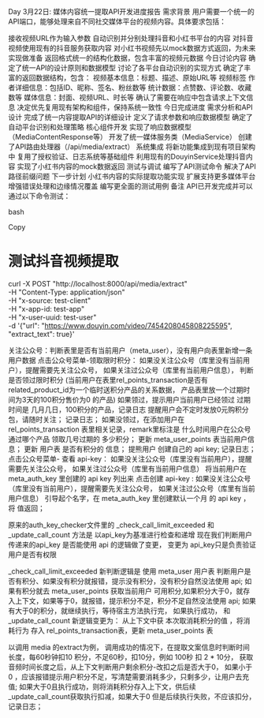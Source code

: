 Day 3月22日:
媒体内容统一提取API开发进度报告
需求背景
用户需要一个统一的API端口，能够处理来自不同社交媒体平台的视频内容。具体要求包括：

接收视频URL作为输入参数
自动识别并分别处理抖音和小红书平台的内容
对抖音视频使用现有的抖音服务获取内容
对小红书视频先以mock数据方式返回，为未来实现做准备
返回格式统一的结构化数据，包含丰富的视频元数据
今日讨论内容
确定了统一API的设计原则和数据模型
讨论了各平台自动识别的实现方式
确定了丰富的返回数据结构，包含：
视频基本信息：标题、描述、原始URL等
视频标签
作者详细信息：包括ID、昵称、签名、粉丝数等
统计数据：点赞数、评论数、收藏数等
媒体信息：封面、视频URL、时长等
确认了需要在响应中包含请求上下文信息
决定优先复用现有架构和组件，保持系统一致性
今日完成进度
需求分析和API设计
完成了统一内容提取API的详细设计
定义了请求参数和响应数据模型
确定了自动平台识别和处理策略
核心组件开发
实现了响应数据模型（MediaContentResponse等）
开发了统一媒体服务类（MediaService）
创建了API路由处理器（/api/media/extract）
系统集成
将新功能集成到现有项目架构中
复用了授权验证、日志系统等基础组件
利用现有的DouyinService处理抖音内容
实现了小红书内容的mock数据返回
测试与调试
编写了API测试命令
解决了API路径前缀问题
下一步计划
小红书内容的实际提取功能实现
扩展支持更多媒体平台
增强错误处理和边缘情况覆盖
编写更全面的测试用例
备注
API已开发完成并可以通过以下命令测试：

bash

Copy
# 测试抖音视频提取
curl -X POST "http://localhost:8000/api/media/extract" \
  -H "Content-Type: application/json" \
  -H "x-source: test-client" \
  -H "x-app-id: test-app" \
  -H "x-user-uuid: test-user" \
  -d '{"url": "https://www.douyin.com/video/7454208045808225595", "extract_text": true}'







关注公众号：判断表里是否有当前用户（meta_user），没有用户向表里新增一条用户数据
点击公众号菜单-领取限时积分：
	如果没关注公众号（库里没有当前用户），提醒需要先关注公众号，
	如果关注过公众号（库里有当前用户信息），
		判断是否领过限时积分 (当前用户在表里rel_points_transaction是否有related_product_id为一个临时送积分产品的关系数据，
			产品表里放一个过期时间为3天的100积分售价为0 的产品)
			如果领过，提示用户当前用户已经领过 过期时间是 几月几日，100积分的产品，记录日志
				提醒用户会不定时发放0元购积分包，请随时关注；
				记录日志；
			如果没领过，在添加用户在 rel_points_transaction 表里相关记录，remark里标注是 什么时间用户在公众号 通过哪个产品 领取几号过期的 多少积分；
					更新 meta_user_points 表当前用户信息；
					更新 用户表 是否有积分的 信息；
					提熊用户 创建自己的 api key;
					记录日志；
点击公众号菜单- 查看 api-key：
	如果没关注公众号（库里没有当前用户），提醒需要先关注公众号，
	如果关注过公众号（库里有当前用户信息）
		将当前用户在 meta_auth_key 里创建的 api key 列出来
点击创建 api-key :
	如果没关注公众号（库里没有当前用户），提醒需要先关注公众号，
	如果关注过公众号（库里有当前用户信息）
		引导起个名字，在 meta_auth_key 里创建默认一个月 的 api key ，将 值返回；
		


原来的auth_key_checker文件里的 _check_call_limit_exceeded 和_update_call_count 方法是 以api_key为基准进行检查和递增
现在我们判断用户传递来的api_key 是否能使用 api 的逻辑做了变更，
变更为 api_key只是负责验证用户是否有权限

_check_call_limit_exceeded
新判断逻辑是 使用 meta_user 用户表 
判断用户是否有积分、如果没有积分就报错，提示没有积分，没有积分自然没法使用 api;
如果有积分就去 meta_user_points 获取当前用户 可用积分,如果积分大于0，就存入上下文，如果等于0，就报错，提示积分不足，积分不足自然没法使用 api;
如果有大于0的积分，就继续执行，等待宿主方法执行完，
如果执行成功，
和_update_call_count 新逻辑变更为：
从上下文中获 本次取消耗积分的值 ，将消耗行为 存入 rel_points_transaction表，更新 meta_user_points 表 



以调用 media 的extract为例，
调用成功的情况下，在提取文案信息时判断时间长度，每60秒钟扣10 积分，不足60秒，扣10分，例如 100秒 扣 2 * 10分，
获取音频时间长度之后，从上下文判断用户剩余积分-改扣之后是否大于0，
如果小于0 ，应该报错提示用户积分不足，写清楚需要消耗多少，只剩多少，让用户去充值;
如果大于0且执行成功，则将消耗积分存入上下文，供后续_update_call_count获取执行扣减，如果大于0 但是后续执行失败，不应该扣分，记录日志；
